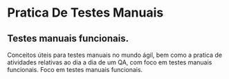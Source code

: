 # Pratica De Testes Manuais

<h2> Testes manuais funcionais. </h2>
Conceitos úteis para testes manuais no mundo ágil, bem como a pratica de atividades relativas ao dia a dia de um QA, com foco em testes manuais funcionais. Foco em testes manuais funcionais.


